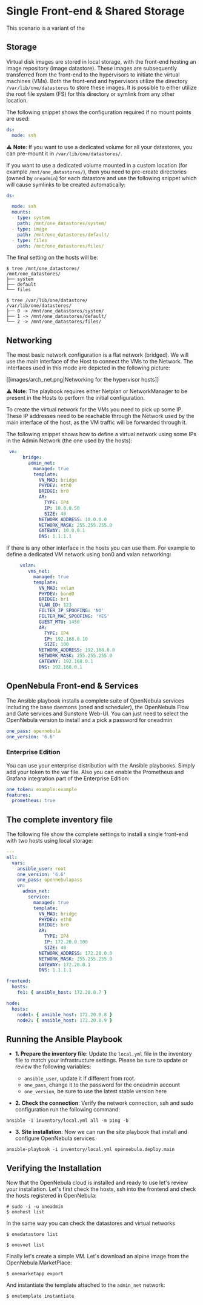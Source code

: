 # Single Front-end & Shared Storage

This scenario is a variant of the 
## Storage
Virtual disk images are stored in local storage, with the front-end hosting an image repository (image datastore). These images are subsequently transferred from the front-end to the hypervisors to initiate the virtual machines (VMs). Both the front-end and hypervisors utilize the directory `/var/lib/one/datastores` to store these images. It is possible to either utilize the root file system (FS) for this directory or symlink from any other location.


The following snippet shows the configuration required if no mount points are used:

```yaml
ds:
  mode: ssh
```

:warning: **Note**: If you want to use a dedicated volume for all your datastores, you can pre-mount it in `/var/lib/one/datastores/`.

If you want to use a dedicated volume mounted in a custom location (for example `/mnt/one_datastores/`), then you need to pre-create directories (owned by `oneadmin`) for each datastore and use the following snippet which will cause symlinks to be created automatically:

```yaml
ds:

  mode: ssh
  mounts:
  - type: system
    path: /mnt/one_datastores/system/
  - type: image
    path: /mnt/one_datastores/default/
  - type: files
    path: /mnt/one_datastores/files/
```

The final setting on the hosts will be:

```shell
$ tree /mnt/one_datastores/
/mnt/one_datastores/
├── system
├── default
└── files

$ tree /var/lib/one/datastore/
/var/lib/one/datastores/
├── 0 -> /mnt/one_datastores/system/
├── 1 -> /mnt/one_datastores/default/
└── 2 -> /mnt/one_datastores/files/
```

## Networking

The most basic network configuration is a flat network (bridged). We will use the main interface of the Host to connect the VMs to the Network. The interfaces used in this mode are depicted in the following picture:

[[images/arch_net.png|Networking for the hypervisor hosts]]

:warning: **Note**: The playbook requires either Netplan or NetworkManager to be present in the Hosts to perform the initial configuration.

To create the virtual network for the VMs you need to pick up some IP. These IP addresses need to be reachable through the Network used by the main interface of the host, as the VM traffic will be forwarded through it.

The following snippet shows how to define a virtual network using some IPs in the Admin Network (the one used by the hosts):

```yaml
 vn:
      bridge:
        admin_net:
          managed: true
          template:
            VN_MAD: bridge
            PHYDEV: eth0
            BRIDGE: br0
            AR:
              TYPE: IP4
              IP: 10.0.0.50
              SIZE: 48
            NETWORK_ADDRESS: 10.0.0.0
            NETWORK_MASK: 255.255.255.0
            GATEWAY: 10.0.0.1
            DNS: 1.1.1.1
```

If there is any other interface in the hosts you can use them. For example to define a dedicated VM network using bon0 and vxlan networking:

```yaml
     vxlan:
        vms_net:
          managed: true
          template:
            VN_MAD: vxlan
            PHYDEV: bond0
            BRIDGE: br1
            VLAN_ID: 123
            FILTER_IP_SPOOFING: 'NO'
            FILTER_MAC_SPOOFING: 'YES'
            GUEST_MTU: 1450
            AR:
              TYPE: IP4
              IP: 192.168.0.10
              SIZE: 100
            NETWORK_ADDRESS: 192.168.0.0
            NETWORK_MASK: 255.255.255.0
            GATEWAY: 192.168.0.1
            DNS: 192.168.0.1
```

## OpenNebula Front-end & Services

The Ansible playbook installs a complete suite of OpenNebula services including the base daemons (oned and scheduler), the OpenNebula Flow and Gate services and Sunstone Web-UI. You can just need to select the OpenNebula version to install and a pick a password for oneadmin

```yaml
one_pass: opennebula
one_version: '6.6'
```

### Enterprise Edition
You can use your enterprise distribution with the Ansible playbooks. Simply add your token to the var file. Also you can enable the Prometheus and Grafana integration part of the Enterprise Edition:

```yaml
one_token: example:example
features:
  prometheus: true
```

## The complete inventory file

The following file show the complete settings to install a single front-end with two hosts using local storage:

```yaml
---
all:
  vars:
    ansible_user: root
    one_version: '6.6'
    one_pass: opennebulapass
    vn:
      admin_net:
        service:
          managed: true
          template:
            VN_MAD: bridge
            PHYDEV: eth0
            BRIDGE: br0
            AR:
              TYPE: IP4
              IP: 172.20.0.100
              SIZE: 48
            NETWORK_ADDRESS: 172.20.0.0
            NETWORK_MASK: 255.255.255.0
            GATEWAY: 172.20.0.1
            DNS: 1.1.1.1

frontend:
  hosts:
    fe1: { ansible_host: 172.20.0.7 }

node:
  hosts:
    node1: { ansible_host: 172.20.0.8 }
    node2: { ansible_host: 172.20.0.9 }
```

## Running the Ansible Playbook

* **1. Prepare the inventory file**: Update the `local.yml` file in the inventory file to match your infrastructure settings. Please be sure to update or review the following variables:
  - `ansible_user`, update it if different from root.
  - `one_pass`, change it to the password for the oneadmin account
  - `one_version`, be sure to use the latest stable version here

* **2. Check the connection**: Verify the network connection, ssh and sudo configuration run the following command:
```shell
ansible -i inventory/local.yml all -m ping -b
```
* **3. Site installation**: Now we can run the site playbook that install and configure OpenNebula services
```shell
ansible-playbook -i inventory/local.yml opennebula.deploy.main
```

## Verifying the Installation

Now that the OpenNebula cloud is installed and ready to use let's review your installation. Let's first check the hosts, ssh into the frontend and check the hosts registered in OpenNebula:

```shell
# sudo -i -u oneadmin
$ onehost list

```

In the same way you can check the datastores and virtual networks
```shell
$ onedatastore list

$ onevnet list

```

Finally let's create a simple VM. Let's download an alpine image from the OpenNebula MarketPlace:

```shell
$ onemarketapp export

```

And instantiate the template attached to the `admin_net` network:
```shell
$ onetemplate instantiate 

```